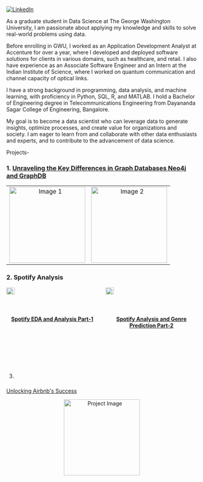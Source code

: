 [![LinkedIn](https://img.shields.io/badge/Aravinda_Vijayaram_Kumar-blue?style=flat&logo=linkedin)](https://www.linkedin.com/in/aravinda-vijayaram-kumar-b9a9a4175)

As a graduate student in Data Science at The George Washington University, I am passionate about applying my knowledge and skills to solve real-world problems using data. 

Before enrolling in GWU, I worked as an Application Development Analyst at Accenture for over a year, where I developed and deployed software solutions for clients in various domains, such as healthcare, and retail. I also have experience as an Associate Software Engineer and an Intern at the Indian Institute of Science, where I worked on quantum communication and channel capacity of optical links. 

I have a strong background in programming, data analysis, and machine learning, with proficiency in Python, SQL, R, and MATLAB. I hold a Bachelor of Engineering degree in Telecommunications Engineering from Dayananda Sagar College of Engineering, Bangalore. 

My goal is to become a data scientist who can leverage data to generate insights, optimize processes, and create value for organizations and society. I am eager to learn from and collaborate with other data enthusiasts and experts, and to contribute to the advancement of data science.

Projects-

<h3>1. <a href="https://docs.google.com/viewer?url=https://github.com/AravindaVijay/AravindaVijay.github.io/raw/fcf3a9609d0c6adff1be5324554035d1242cb7fe/projects/Unraveling%20the%20Key%20Differences%20in%20Graph%20Databases%20Neo4j%20and%20%20GraphDB%20using%20RDF%20Dataset.pdf">Unraveling the Key Differences in Graph Databases Neo4j and GraphDB</a></h3>

<table>
  <tr>
    <td style="text-align: center;">
      <a href="https://docs.google.com/viewer?url=https://github.com/AravindaVijay/AravindaVijay.github.io/raw/fcf3a9609d0c6adff1be5324554035d1242cb7fe/projects/Unraveling%20the%20Key%20Differences%20in%20Graph%20Databases%20Neo4j%20and%20%20GraphDB%20using%20RDF%20Dataset.pdf">
        <img src="https://github.com/AravindaVijay/AravindaVijay.github.io/assets/143136183/5edb7fe4-ce6b-43d9-a87a-f9dd7a014538" alt="Image 1" style="width: 200px;">
      </a>
    </td>
    <td style="text-align: center;">
      <a href="https://docs.google.com/viewer?url=https://github.com/AravindaVijay/AravindaVijay.github.io/raw/fcf3a9609d0c6adff1be5324554035d1242cb7fe/projects/Unraveling%20the%20Key%20Differences%20in%20Graph%20Databases%20Neo4j%20and%20%20GraphDB%20using%20RDF%20Dataset.pdf">
        <img src="https://github.com/AravindaVijay/AravindaVijay.github.io/assets/143136183/6bda6b32-6da0-48aa-9b6f-9f422b19ea27" alt="Image 2" style="width: 200px;">
      </a>
    </td>
  </tr>
</table>


<h3>2. Spotify Analysis</h3> 
<div style="display: flex;">
  <div style="flex: 1; margin-right: 20px;">
    <a href="https://html-preview.github.io/?url=https://github.com/AravindaVijay/AravindaVijay.github.io/blob/main/projects/proj_v2.html">
      <img src="https://github.com/AravindaVijay/AravindaVijay.github.io/assets/143136183/9e6391d1-22d7-4a41-91cb-8b062a409efe" alt="Project Image" style="width: 30%;">
    </a>
    <div style="margin-top: 10px;">
      <p style="text-align: center;"><a href="https://html-preview.github.io/?url=https://github.com/AravindaVijay/AravindaVijay.github.io/blob/main/projects/proj_v2.html"><strong>Spotify EDA and Analysis Part-1</strong></a></p>
    </div>
  </div>
  <div style="flex: 1;">
    <a href="https://html-preview.github.io/?url=https://github.com/AravindaVijay/AravindaVijay.github.io/blob/main/projects/proj_endterm.html">
      <img src="https://github.com/AravindaVijay/AravindaVijay.github.io/assets/143136183/9e6391d1-22d7-4a41-91cb-8b062a409efe" alt="Project Image" style="width: 30%;">
    </a>
    <div style="margin-top: 10px;">
      <p style="text-align: center;"><a href="https://html-preview.github.io/?url=https://github.com/AravindaVijay/AravindaVijay.github.io/blob/main/projects/proj_endterm.html"><strong>Spotify Analysis and Genre Prediction Part-2</strong></a></p>
    </div>
  </div>
</div>

3. <h3>
  <a href="https://docs.google.com/viewer?url=https://github.com/AravindaVijay/AravindaVijay.github.io/raw/main/projects/Unlocking_AirBnb_Success.pdf">Unlocking Airbnb's Success</a>
</h3>

<p style="text-align: center;">
  <a href="https://docs.google.com/viewer?url=https://github.com/AravindaVijay/AravindaVijay.github.io/raw/main/projects/Unlocking_AirBnb_Success.pdf">
    <img src="https://github.com/AravindaVijay/AravindaVijay.github.io/assets/143136183/9463fb15-fe4b-46de-abf1-5c99fcfa255f" alt="Project Image" style="width: 200px;">
  </a>
</p>

